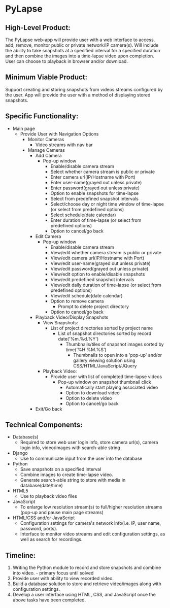# PyLapse

## High-Level Product:
The PyLapse web-app will provide user with a web interface to access, add,
remove, monitor public or private network/IP camera(s). Will include the
ability to take snapshots at a specified interval for a specified duration
and then combine the images into a time-lapse video upon completion. User
can choose to playback in browser and/or download.

## Minimum Viable Product:
Support creating and storing snapshots from videos streams configured by
the user. App will provide the user with a method of displaying stored
snapshots.

## Specific Functionality:
+ Main page
  * Provide User with Navigation Options
    * Monitor Cameras
      * Video streams with nav bar
    * Manage Cameras
      * Add Camera
        * Pop-up window
          * Enable/disable camera stream
          * Select whether camera stream is public or private
          * Enter camera url(IP/Hostname with Port)
          * Enter user-name(grayed out unless private)
          * Enter password(grayed out unless private)
          * Option to enable snapshots for time-lapse
          * Select from predefined snapshot intervals
          * Select/choose day or night time window of time-lapse (or select from predefined options)
          * Select schedule(date calendar)
          * Enter duration of time-lapse (or select from predefined options)
          * Option to cancel/go back
      * Edit Camera
        * Pop-up window
          * Enable/disable camera stream
          * View/edit whether camera stream is public or private
          * View/edit camera url(IP/Hostname with Port)
          * View/edit user-name(grayed out unless private)
          * View/edit password(grayed out unless private)
          * View/edit option to enable/disable snapshots
          * View/edit predefined snapshot intervals
          * View/edit daily duration of time-lapse (or select from predefined options)
          * View/edit schedule(date calendar)
          * Option to remove camera
            * Prompt to delete project directory
          * Option to cancel/go back
      * Playback Video/Display Snapshots
        * View Snapshots:
          * List of project directories sorted by project name
            * List of snapshot directories sorted by record date('%m.%d.%Y')
              * Thumbnails/tiles of snapshot images sorted by time('%H.%M.%S')
                * Thumbnails to open into a 'pop-up' and/or gallery viewing solution using CSS/HTML/JavaScript/JQuery
        * Playback Video:
          * Provide user with list of completed time-lapse videos
            * Pop-up window on snapshot thumbnail click
              * Automatically start playing associated video
              * Option to download video
              * Option to delete video
              * Option to cancel/go back
      * Exit/Go back

## Technical Components:
+ Database(s)
  * Required to store web user login info, store camera url(s), camera login info, video/images with search-able string
+ Django
  * Use to communicate input from the user into the database
+ Python
  * Save snapshots on a specified interval
  * Combine images to create time-lapse video.
  * Generate search-able string to store with media in database(date/time)
+ HTML5
  * Use to playback video files
+ JavaScript
  * To enlarge low resolution stream(s) to full/higher resolution streams (pop-up and pause main page streams)
+ HTML/CSS and/or JavaScript
  * Configuration settings for camera's network info(i.e. IP, user name, password, ports).
  * Interface to monitor video streams and edit configuration settings, as well as search for recordings.

## Timeline:
1. Writing the Python module to record and store snapshots and combine into video. - primary focus until solved
1. Provide user with ability to view recorded video.
1. Build a database solution to store and retrieve video/images along with configuration settings.
1. Develop a user interface using HTML, CSS, and JavaScript once the above tasks have been completed.

